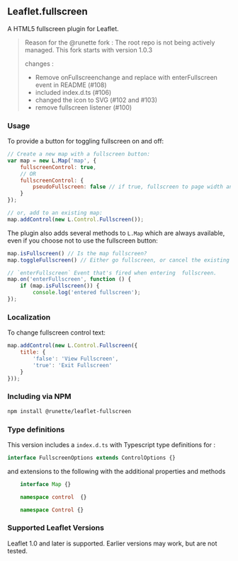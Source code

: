 ## Leaflet.fullscreen
A HTML5 fullscreen plugin for Leaflet.

> Reason for the @runette fork : The root repo is not being actively  managed. This fork starts with version 1.0.3
>
> changes :
>
>* Remove onFullscreenchange and replace with enterFullscreen event in README (#108)
>* included index.d.ts (#106)
>* changed the icon to SVG (#102 and #103)
>* remove fullscreen listener (#100)
>


### Usage

To provide a button for toggling fullscreen on and off:

``` js
// Create a new map with a fullscreen button:
var map = new L.Map('map', {
    fullscreenControl: true,
    // OR
    fullscreenControl: {
        pseudoFullscreen: false // if true, fullscreen to page width and height
    }
});

// or, add to an existing map:
map.addControl(new L.Control.Fullscreen());
```

The plugin also adds several methods to `L.Map` which are always available, even if you choose not to use the fullscreen button:

``` js
map.isFullscreen() // Is the map fullscreen?
map.toggleFullscreen() // Either go fullscreen, or cancel the existing fullscreen.

// `enterFullscreen` Event that's fired when entering  fullscreen.
map.on('enterFullscreen', function () {
    if (map.isFullscreen()) {
        console.log('entered fullscreen');
});
```

### Localization

To change fullscreen control text:

``` js
map.addControl(new L.Control.Fullscreen({
    title: {
        'false': 'View Fullscreen',
        'true': 'Exit Fullscreen'
    }
}));
```

### Including via NPM

```sh
npm install @runette/leaflet-fullscreen
```

### Type definitions

This version includes a `index.d.ts` with Typescript type definitions for :

```typescript
interface FullscreenOptions extends ControlOptions {}
```
and extensions to the following with the additional properties and methods
```typescript
    interface Map {}

    namespace control  {}

    namespace Control {}
```



### Supported Leaflet Versions

Leaflet 1.0 and later is supported. Earlier versions may work, but are not tested.
